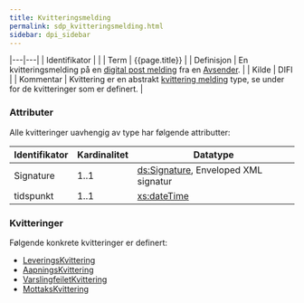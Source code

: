 ```yaml
---
title: Kvitteringsmelding
permalink: sdp_kvitteringsmelding.html
sidebar: dpi_sidebar
---
```


|---|---|
| Identifikator |  |
| Term          | {{page.title}} |
| Definisjon    | En kvitteringsmelding på en [digital post melding](DigitalPostMelding.md) fra en [Avsender](../begrep/Avsender.md). |
| Kilde         | DIFI |
| Kommentar     | Kvittering er en abstrakt [kvittering melding](index.md) type, se under for de kvitteringer som er definert. |

### Attributer

Alle kvitteringer uavhengig av type har følgende attributter:

| Identifikator | Kardinalitet | Datatype |
| ---| --- | --- |
| Signature | 1..1 | [ds:Signature](https://www.oasis-open.org/committees/download.php/21256/wss-v1.1-spec-errata-os-SOAPMessageSecurity.htm#_Toc118717148), Enveloped XML signatur |
| tidspunkt | 1..1 | [xs:dateTime](http://www.w3.org/TR/xmlschema-2/#dateTime) |

### Kvitteringer

Følgende konkrete kvitteringer er definert:

  - [LeveringsKvittering](LeveringsKvittering.md)
  - [AapningsKvittering](AapningsKvittering.md)
  - [VarslingfeiletKvittering](VarslingfeiletKvittering.md)
  - [MottaksKvittering](MottaksKvittering.md)

